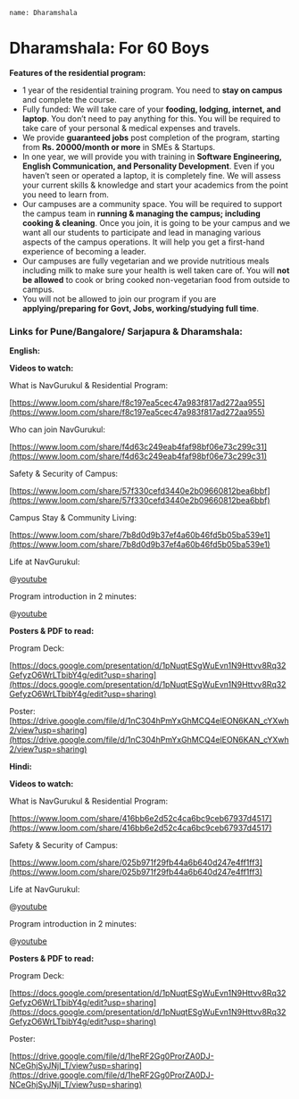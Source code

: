 ```ngMeta
name: Dharamshala
```

# Dharamshala: For 60 Boys

**Features of the residential program:**

- 1 year of the residential training program. You need to **stay on campus** and complete the course. 
- Fully funded: We will take care of your **fooding, lodging, internet, and laptop**. You don’t need to pay anything for this. You will be required to take care of your personal & medical expenses and travels. 
- We provide **guaranteed jobs** post completion of the program, starting from **Rs. 20000/month or more** in SMEs & Startups. 
- In one year, we will provide you with training in **Software Engineering, English Communication, and Personality Development**. Even if you haven’t seen or operated a laptop, it is completely fine. We will assess your current skills & knowledge and start your academics from the point you need to learn from. 
- Our campuses are a community space. You will be required to support the campus team in **running & managing the campus; including cooking & cleaning**. Once you join, it is going to be your campus and we want all our students to participate and lead in managing various aspects of the campus operations. It will help you get a first-hand experience of becoming a leader. 
- Our campuses are fully vegetarian and we provide nutritious meals including milk to make sure your health is well taken care of. You will **not be allowed** to cook or bring cooked non-vegetarian food from outside to campus. 
- You will not be allowed to join our program if you are **applying/preparing for Govt, Jobs, working/studying full time**. 


### Links for Pune/Bangalore/ Sarjapura & Dharamshala:

**English:**

**Videos to watch:** 

What is NavGurukul & Residential Program: 

[https://www.loom.com/share/f8c197ea5cec47a983f817ad272aa955](https://www.loom.com/share/f8c197ea5cec47a983f817ad272aa955)

Who can join NavGurukul: 

[https://www.loom.com/share/f4d63c249eab4faf98bf06e73c299c31](https://www.loom.com/share/f4d63c249eab4faf98bf06e73c299c31)

Safety & Security of Campus: 

[https://www.loom.com/share/57f330cefd3440e2b09660812bea6bbf](https://www.loom.com/share/57f330cefd3440e2b09660812bea6bbf)

Campus Stay & Community Living: 

[https://www.loom.com/share/7b8d0d9b37ef4a60b46fd5b05ba539e1](https://www.loom.com/share/7b8d0d9b37ef4a60b46fd5b05ba539e1)

Life at NavGurukul: 

@[youtube](IqMUClmN7)


Program introduction in 2 minutes:  

@[youtube](dLVT1fJeWHI)

**Posters & PDF to read:**

Program Deck: 

[https://docs.google.com/presentation/d/1pNuqtESgWuEvn1N9Httvv8Rq32GefyzO6WrLTbibY4g/edit?usp=sharing](https://docs.google.com/presentation/d/1pNuqtESgWuEvn1N9Httvv8Rq32GefyzO6WrLTbibY4g/edit?usp=sharing)

Poster: 
[https://drive.google.com/file/d/1nC304hPmYxGhMCQ4elEON6KAN_cYXwh2/view?usp=sharing](https://drive.google.com/file/d/1nC304hPmYxGhMCQ4elEON6KAN_cYXwh2/view?usp=sharing)



**Hindi:**

**Videos to watch:**

What is NavGurukul & Residential Program: 

[https://www.loom.com/share/416bb6e2d52c4ca6bc9ceb67937d4517](https://www.loom.com/share/416bb6e2d52c4ca6bc9ceb67937d4517)

Safety & Security of Campus: 

[https://www.loom.com/share/025b971f29fb44a6b640d247e4ff1ff3](https://www.loom.com/share/025b971f29fb44a6b640d247e4ff1ff3)

Life at NavGurukul:

@[youtube](IqMUClmN7)

Program introduction in 2 minutes:  

@[youtube](dLVT1fJeWHI)

**Posters & PDF to read:**

Program Deck: 

[https://docs.google.com/presentation/d/1pNuqtESgWuEvn1N9Httvv8Rq32GefyzO6WrLTbibY4g/edit?usp=sharing](https://docs.google.com/presentation/d/1pNuqtESgWuEvn1N9Httvv8Rq32GefyzO6WrLTbibY4g/edit?usp=sharing)

Poster: 

[https://drive.google.com/file/d/1heRF2Gg0ProrZA0DJ-NCeGhjSyJNjI_T/view?usp=sharing](https://drive.google.com/file/d/1heRF2Gg0ProrZA0DJ-NCeGhjSyJNjI_T/view?usp=sharing)

